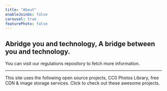 ```yaml
---
title: "About"
enableJoinUs: false
carousel: true
featurePhoto: false
---
```


## Abridge you and technology, A bridge between you and technology.

You can visit our regulations repository to fetch more information.

----

This site uses the following open source projects, CC0 Photos Library, free CDN & image storage services. Click to check out these awesome projects.